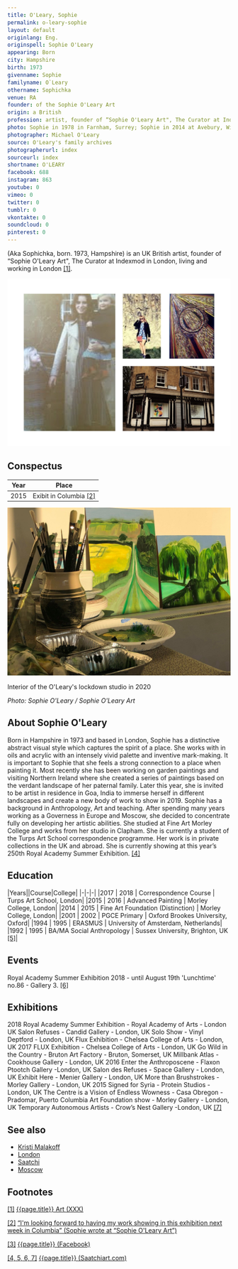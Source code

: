 ```yaml
---
title: O'Leary, Sophie
permalink: o-leary-sophie
layout: default
originlang: Eng.
originspell: Sophie O'Leary
appearing: Born
city: Hampshire
birth: 1973
givenname: Sophie
familyname: O`Leary
othername: Sophichka
venue: RA
founder: of the Sophie O'Leary Art
origin: a British
profession: artist, founder of “Sophie O'Leary Art", The Curator at Indexmod in London, living and working in London
photo: Sophie in 1978 in Farnham, Surrey; Sophie in 2014 at Avebury, Wiltshire; Laser and Bubble, Linocut, 2015; Morley Gallery, Lambeth, London. Summer 2015
photographer: Michael O'Leary
source: O'Leary's family archives
photographerurl: index
sourceurl: index
shortname: O'LEARY
facebook: 688
instagram: 863
youtube: 0
vimeo: 0
twitter: 0
tumblr: 0
vkontakte: 0
soundcloud: 0
pinterest: 0
---
```



(Aka Sophichka, born. 1973, Hampshire) is an UK British artist, founder of “Sophie O'Leary Art", The Curator at Indexmod in London, living and working in London <span id="a1">[\[1\]](#f1)</span>.

![](/images/o-leary-sophie.jpg)

## Conspectus

|Year|Place|
|-|-|
|2015|Exibit in Columbia <span id="a2">[\[2\]](#f2)</span>|

![](/images/o-leary-sophie-2.jpg)

Interior of the O'Leary's lockdown studio in 2020

*Photo: Sophie O'Leary / Sophie O'Leary Art*


## About Sophie O'Leary

Born in Hampshire in 1973 and based in London, Sophie has a distinctive abstract visual style which captures the spirit of a place. She works with in oils and acrylic with an intensely vivid palette and inventive mark-making. It is important to Sophie that she feels a strong connection to a place when painting it. Most recently she has been working on garden paintings and visiting Northern Ireland where she created a series of paintings based on the verdant landscape of her paternal family. Later this year, she is invited to be artist in residence in Goa, India to immerse herself in different landscapes and create a new body of work to show in 2019. Sophie has a background in Anthropology, Art and teaching. After spending many years working as a Governess in Europe and Moscow, she decided to concentrate fully on developing her artistic abilities. She studied at Fine Art Morley College and works from her studio in Clapham. She is currently a student of the Turps Art School correspondence programme. Her work is in private collections in the UK and abroad. She is currently showing at this year’s 250th Royal Academy Summer Exhibition. <span id="a4">[\[4\]](#f4)</span>

## Education

|Years||Course|College|
|-|-|-|
|2017 | 2018 | Correspondence Course | Turps Art School, London|
|2015 | 2016 | Advanced Painting | Morley College, London|
|2014 | 2015 | Fine Art Foundation (Distinction) | Morley College, London|
|2001 | 2002 | PGCE Primary | Oxford Brookes University, Oxford|
|1994 | 1995 | ERASMUS | University of Amsterdam, Netherlands|
|1992 | 1995 | BA/MA Social Anthropology | Sussex University, Brighton, UK <span id="a4">[\[5\]](#f4)</span>|

## Events

Royal Academy Summer Exhibition 2018 - until August 19th
'Lunchtime' no.86 - Gallery 3. <span id="a4">[\[6\]](#f4)</span>

## Exhibitions

2018
Royal Academy Summer Exhibition - Royal Academy of Arts - London UK
Salon Refuses - Candid Gallery - London, UK
Solo Show - Vinyl Deptford - London, UK
Flux Exhibition - Chelsea College of Arts - London, UK
2017
FLUX Exhibition - Chelsea College of Arts - London, UK
Go Wild in the Country - Bruton Art Factory - Bruton, Somerset, UK
Millbank Atlas - Cookhouse Gallery - London, UK
2016
Enter the Anthroposcene - Flaxon Ptootch Gallery -London, UK
Salon des Refuses - Space Gallery - London, UK
Exhibit Here - Menier Gallery - London, UK
More than Brushstrokes - Morley Gallery - London, UK
2015
Signed for Syria - Protein Studios - London, UK
The Centre is a Vision of Endless Wowness -
Casa Obregon - Pradomar, Puerto Columbia
Art Foundation show - Morley Gallery - London, UK
Temporary Autonomous Artists - Crow’s Nest Gallery -London, UK <span id="a4">[\[7\]](#f4)</span>

## See also

+ [Kristi Malakoff](malakoff-kristi)
+ [London](london)
+ [Saatchi](Saatchi)
+ [Moscow](moscow)


## Footnotes

[[1]](#a1) <span id="f1"></span> [{{page.title}} Art (XXX)](https://www.facebook.com/pg/sophieolearyart/about/?ref=page_internal)

[[2]](#a2) <span id="f2"></span> [“I'm looking forward to having my work showing in this exhibition next week in Columbia” (Sophie wrote at “Sophie O'Leary Art”)](https://www.facebook.com/pg/sophieolearyart/about/?ref=page_internal)

[[3]](#a3) <span id="f3"></span> [{{page.title}} (Facebook)](https://www.facebook.com/pg/sophieolearyart/about/?ref=page_internal)

[[4, 5, 6, 7]](#a4) <span id="f4"></span> [{{page.title}} (Saatchiart.com)](https://www.saatchiart.com/sophichka)

